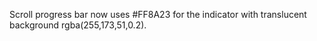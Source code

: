 Scroll progress bar now uses #FF8A23 for the indicator with translucent background rgba(255,173,51,0.2).
